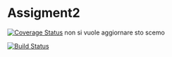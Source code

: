 # Assigment2
[![Coverage Status](https://coveralls.io/repos/github/dlazzaro/Assigment2/badge.svg?branch=master)](https://coveralls.io/github/dlazzaro/Assigment2?branch=master) non si vuole aggiornare sto scemo

[![Build Status](https://travis-ci.org/dlazzaro/Assigment2.svg?branch=master)](https://travis-ci.org/dlazzaro/Assigment2)
